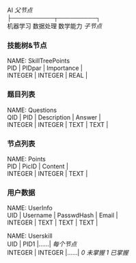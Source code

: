   AI                           *父节点*  
    ├──────────┬─────────┐  
机器学习     数据处理   数学能力  *子节点*  
  
### 技能树&节点  
NAME: SkillTreePoints  
PID     | PIDpar  | Importance |  
INTEGER | INTEGER | REAL       |  

### 题目列表  
NAME: Questions  
QID     | PID     | Description | Answer |  
INTEGER | INTEGER | TEXT        | TEXT   |  

### 节点列表  
NAME: Points  
PID     | PicID   | Content |  
INTEGER | INTEGER | TEXT    |  

### 用户数据  
NAME: UserInfo  
UID     | Username | PasswdHash | Email |  
INTEGER | TEXT     | TEXT       | TEXT  |  

NAME: Userskill   
UID     | PID1    |......| *每个节点*  
INTEGER | INTEGER |......| *0 未掌握 1 已掌握*  
